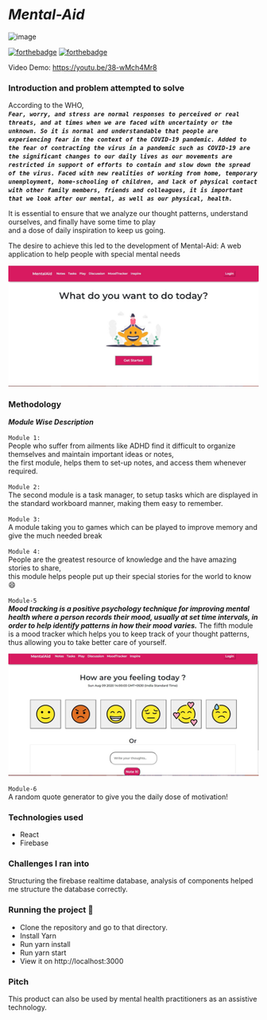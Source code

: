 
# *__Mental-Aid__*

![image](https://socialify.git.ci/Harshita-Kanal/MentalAid/image?description=1&descriptionEditable=A%20web%20app%20to%20help%20people%20with%20special%20mental%20needs%20especially%20in%20recent%20times%20of%20uncertainty.%20%E2%9D%A4&font=Raleway&language=1&owner=1&theme=Light)


[![forthebadge](https://forthebadge.com/images/badges/built-with-love.svg)](https://forthebadge.com)
[![forthebadge](https://forthebadge.com/images/badges/made-with-javascript.svg)](https://forthebadge.com)

Video Demo: https://youtu.be/38-wMch4Mr8

### Introduction and problem attempted to solve
According to the WHO, <br>
*__`Fear, worry, and stress are normal responses to perceived or real threats, and at times when we are faced with uncertainty or the unknown. So it is normal and understandable that people are experiencing fear in the context of the COVID-19 pandemic.
Added to the fear of contracting the virus in a pandemic such as COVID-19 are the significant changes to our daily lives as our movements are restricted in support of efforts to contain and slow down the spread of the virus. Faced with new realities of working from home, temporary unemployment, home-schooling of children, and lack of physical contact with other family members, friends and colleagues, it is important that we look after our mental, as well as our physical, health.` <br>__*

It is essential to ensure that we analyze our thought patterns, understand ourselves, and finally have some time to play<br>
and a dose of daily inspiration to keep us going.<br>

The desire to achieve this led to the 
development of Mental-Aid: A web application to help people with special mental needs

<img src = "images/ss1.JPG">

### Methodology
*__Module Wise Description__* <br>

`Module 1:` <br>
People who suffer from ailments like ADHD find it difficult to organize themselves and maintain important ideas or notes, <br>the first module, helps them to set-up notes, and access them whenever required.<br>

`Module 2:` <br>
The second module is a task manager, to setup tasks which are displayed in the standard workboard manner, making them easy to remember.<br>

`Module 3:`<br>
A module taking you to games which can be played to improve memory and give the much needed break <br>

`Module 4:` <br>
People are the greatest resource of knowledge and the have amazing stories to share, <br>this module helps people put up their special stories for the world to know :smile:

`Module-5` <br>
*__Mood tracking is a positive psychology technique for improving mental health where a person records their mood, usually at set time intervals, in order to help identify patterns in how their mood varies.__*
The fifth module is a mood tracker which helps you to keep track of your thought patterns,<br> thus allowing you to take better care of yourself.

<img src = "images/ss2.JPG">

`Module-6` <br>
A random quote generator to give you the daily dose of motivation!

### Technologies used
* React
* Firebase

### Challenges I ran into
Structuring the firebase realtime database, analysis of components helped me structure the database correctly.

### Running the project :running:
* Clone the repository and go to that directory.
* Install Yarn
* Run yarn install
* Run yarn start
* View it on http://localhost:3000

### Pitch
This product can also be used by mental health practitioners as an assistive technology.
